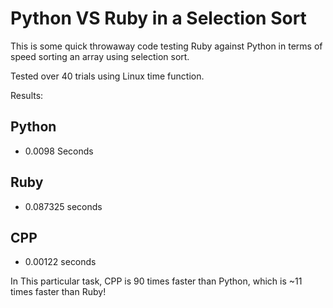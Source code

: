 # Python VS Ruby in a Selection Sort

This is some quick throwaway code testing Ruby against Python in terms of speed sorting an array using selection sort.

Tested over 40 trials using Linux time function.

Results:

## Python
* 0.0098 Seconds

## Ruby
* 0.087325 seconds

## CPP
* 0.00122 seconds

In This particular task, CPP is 90 times faster than Python, which is ~11 times faster than Ruby!

